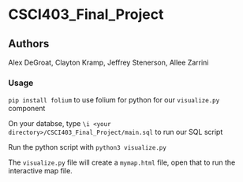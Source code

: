 # CSCI403_Final_Project
## Authors
Alex DeGroat, Clayton Kramp, Jeffrey Stenerson, Allee Zarrini

### Usage
`pip install folium` to use folium for python for our `visualize.py` component

On your databse, type `\i <your directory>/CSCI403_Final_Project/main.sql` to run our SQL script

Run the python script with `python3 visualize.py`

The `visualize.py` file will create a `mymap.html` file, open that to run the interactive map file.
